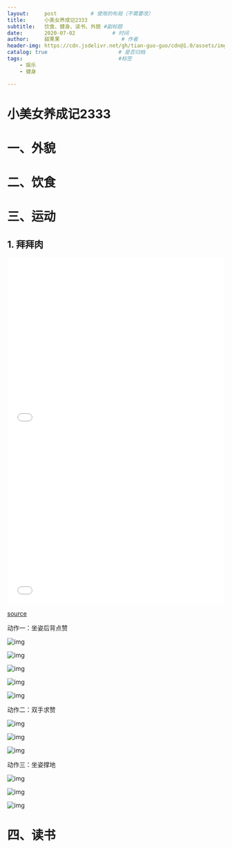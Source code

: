```yaml
---
layout:     post           # 使用的布局（不需要改）
title:      小美女养成记2333
subtitle:   饮食、健身、读书、外貌 #副标题
date:       2020-07-02            # 时间
author:     甜果果                    # 作者
header-img: https://cdn.jsdelivr.net/gh/tian-guo-guo/cdn@1.0/assets/img/post-bg-swift.jpg    #背景图片
catalog: true                       # 是否归档
tags:                               #标签
    - 娱乐
    - 健身

---
```


# 小美女养成记2333

# 一、外貌



# 二、饮食



# 三、运动

## 1. 拜拜肉

<iframe height="400" width="100%" src="//player.bilibili.com/player.html?aid=3534854&bvid=BV1Gs411R7ge&cid=5627945&page=1" scrolling="no" border="0" frameborder="no" framespacing="0" allowfullscreen="true"> </iframe>





<iframe height="400" width="100%" src="//player.bilibili.com/player.html?aid=3534854&bvid=BV1Gs411R7ge&cid=5908348&page=2" scrolling="no" border="0" frameborder="no" framespacing="0" allowfullscreen="true"> </iframe>

[source](https://www.zhihu.com/question/20756458/answer/1300297259)

动作一：坐姿后背点赞

![img](https://pic1.zhimg.com/50/v2-a0af2e6f0f468aba7437bccf55dc7bf4_hd.webp)

![img](https://pic2.zhimg.com/50/v2-98f7d20a8f505814841cd240b14e0840_hd.webp)

![img](https://pic3.zhimg.com/50/v2-3530868bc62f30b2f3f523836b1e62c7_hd.webp)

![img](https://pic2.zhimg.com/50/v2-b91ffaa7b61f17ebe20d3ae71f59ee53_hd.webp)

![img](https://pic4.zhimg.com/50/v2-28d6f81a0945fda716c66c49aaf285c2_hd.webp)

动作二：双手求赞

![img](https://pic4.zhimg.com/50/v2-bec9581859ca8af0fcf50132f9a19f60_hd.webp)

![img](https://pic4.zhimg.com/50/v2-f5dc568ad80a69dfa3fb585dba2786d2_hd.webp)

![img](https://pic3.zhimg.com/50/v2-4730b629ecc257d7c9a5502358d9469d_hd.webp)

动作三：坐姿撑地

![img](https://pic4.zhimg.com/50/v2-e9ca91bb352a68ada91c27d1633635d5_hd.webp)

![img](https://pic3.zhimg.com/50/v2-85498511d2b1d2633574ea2c1a5342c1_hd.webp)

![img](https://pic3.zhimg.com/50/v2-803340b73756dbd4569c5b85dc1bcfaf_hd.webp)





# 四、读书

